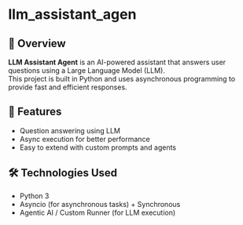 # llm_assistant_agen

## 📌 Overview
**LLM Assistant Agent** is an AI-powered assistant that answers user questions using a Large Language Model (LLM).  
This project is built in Python and uses asynchronous programming to provide fast and efficient responses.

## 🎯 Features
- Question answering using LLM  
- Async execution for better performance  
- Easy to extend with custom prompts and agents  

## 🛠️ Technologies Used
- Python 3  
- Asyncio (for asynchronous tasks) + Synchronous
- Agentic AI / Custom Runner (for LLM execution)  

